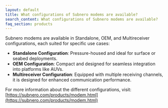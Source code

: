 ```yaml
---
layout: default
title: What configurations of Subnero modems are available?
search_content: What configurations of Subnero modems are available?
faq_section: products
---
```


Subnero modems are available in Standalone, OEM, and Multireceiver configurations, each suited for specific use cases:
- **Standalone Configuration**: Pressure-housed and ideal for surface or seabed deployments.
- **OEM Configuration**: Compact and designed for seamless integration into platforms like AUVs.
- **Multireceiver Configuration**: Equipped with multiple receiving channels, it is designed for enhanced communication performance.

For more information about the different configurations, visit: [https://subnero.com/products/modem.html](https://subnero.com/products/modem.html)
